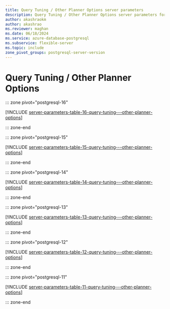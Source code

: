 ```yaml
---
title: Query Tuning / Other Planner Options server parameters
description: Query Tuning / Other Planner Options server parameters for Azure Database for PostgreSQL - Flexible Server.
author: akashraokm
author: akashrao
ms.reviewer: maghan
ms.date: 06/18/2024
ms.service: azure-database-postgresql
ms.subservice: flexible-server
ms.topic: include
zone_pivot_groups: postgresql-server-version
---
```

# Query Tuning / Other Planner Options


::: zone pivot="postgresql-16"

[!INCLUDE [server-parameters-table-16-query-tuning---other-planner-options](./includes/server-parameters-table-16-query-tuning---other-planner-options.md)]

::: zone-end


::: zone pivot="postgresql-15"

[!INCLUDE [server-parameters-table-15-query-tuning---other-planner-options](./includes/server-parameters-table-15-query-tuning---other-planner-options.md)]

::: zone-end


::: zone pivot="postgresql-14"

[!INCLUDE [server-parameters-table-14-query-tuning---other-planner-options](./includes/server-parameters-table-14-query-tuning---other-planner-options.md)]

::: zone-end


::: zone pivot="postgresql-13"

[!INCLUDE [server-parameters-table-13-query-tuning---other-planner-options](./includes/server-parameters-table-13-query-tuning---other-planner-options.md)]

::: zone-end


::: zone pivot="postgresql-12"

[!INCLUDE [server-parameters-table-12-query-tuning---other-planner-options](./includes/server-parameters-table-12-query-tuning---other-planner-options.md)]

::: zone-end


::: zone pivot="postgresql-11"

[!INCLUDE [server-parameters-table-11-query-tuning---other-planner-options](./includes/server-parameters-table-11-query-tuning---other-planner-options.md)]

::: zone-end


